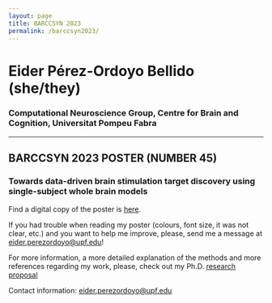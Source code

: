 ```yaml
---
layout: page
title: BARCCSYN 2023
permalink: /barccsyn2023/
---
```


# Eider Pérez-Ordoyo Bellido (she/they)
### Computational Neuroscience Group, Centre for Brain and Cognition, Universitat Pompeu Fabra
---

## BARCCSYN 2023 POSTER (NUMBER 45)
### Towards data-driven brain stimulation target discovery using single-subject whole brain models

Find a digital copy of the poster is [here](./resources/BARCCSYN2023_poster.pdf).

If you had trouble when reading my poster (colours, font size, it was not clear, etc.) and you want to help me improve, please, send me a message at eider.perezordoyo@upf.edu!

<!--

### Eider Pérez-Ordoyo<sup>1</sup>, Yonatan Sanz-Perl<sup>1,2</sup>, Morten Kringelbach<sup>3,4</sup>, Béchir Jarraya<sup>5,6</sup>, Gustavo Deco<sup>1,7</sup>
##### <sup>1</sup>Center for Brain and Cognition, Computational Neuroscience Group, Universitat Pompeu Fabra, Barcelona, Spain; <sup>2</sup>Paris Brain Institute (ICM), Paris, France; <sup>3</sup>Department of Psychiatry, University of Oxford, United Kingdom; <sup>4</sup>Centre for Eudaimonia and Human Flourishing, University of Oxford, Oxford, United Kingdom; <sup>5</sup>Cognitive Neuroimaging Unit, CEA, INSERM, Université Paris-Saclay, NeuroSpin Center, 91191 Gif/Yvette, France; <sup>6</sup>University of Versailles Saint-Quentin-en-Yvelines, Université Paris-Saclay, Versailles, France; <sup>7</sup>Institució Catalana de la Recerca i Estudis Avançats (ICREA), Barcelona, Spain
-->

For more information, a more detailed explanation of the methods and more references regarding my work, please, check out my Ph.D. [research proposal](./resources/Research_proposal.pdf)

Contact information: eider.perezordoyo@upf.edu
